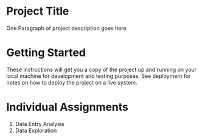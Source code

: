# Project Title
One Paragraph of project description goes here

# Getting Started
These instructions will get you a copy of the project up and running on your local machine for development and testing purposes. See deployment for notes on how to deploy the project on a live system.

# Individual Assignments
1. Data Entry Analysis 
2. Data Exploration
